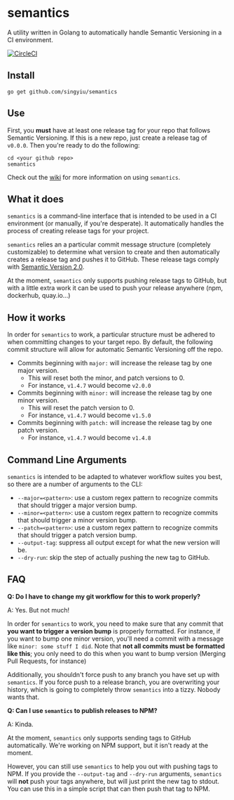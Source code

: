 # semantics
A utility written in Golang to automatically handle Semantic Versioning in a CI environment.

[![CircleCI](https://circleci.com/gh/singyiu/semantics/tree/master.svg?style=shield)](https://circleci.com/gh/singyiu/semantics/tree/master)

## Install

`go get github.com/singyiu/semantics`

## Use

First, you **must** have at least one release tag for your repo that follows Semantic Versioning. If this is a new repo, just create a release tag of `v0.0.0`. Then you're ready to do the following:

```
cd <your github repo>
semantics
```

Check out the [wiki](https://github.com/singyiu/semantics/wiki) for more information on using `semantics`.

## What it does

`semantics` is a command-line interface that is intended to be used in a CI environment (or manually, if you're desperate). It automatically handles the process of creating release tags for your project. 

`semantics` relies an a particular commit message structure (completely customizable) to determine what version to create and then automatically creates a release tag and pushes it to GitHub. These release tags comply with [Semantic Version 2.0](http://semver.org/).

At the moment, `semantics` only supports pushing release tags to GitHub, but with a little extra work it can be used to push your release anywhere (npm, dockerhub, quay.io...)

## How it works

In order for `semantics` to work, a particular structure must be adhered to when committing changes to your target repo. By default, the following commit structure will allow for automatic Semantic Versioning off the repo.

 - Commits beginning with `major:` will increase the release tag by one major version.
   - This will reset both the minor, and patch versions to 0.
   - For instance, `v1.4.7` would become `v2.0.0`
 - Commits beginning with `minor:` will increase the release tag by one minor version.
   - This will reset the patch version to 0.
   - For instance, `v1.4.7` would become `v1.5.0`
 - Commits beginning with `patch:` will increase the release tag by one patch version.
   - For instance, `v1.4.7` would become `v1.4.8`
   
## Command Line Arguments

`semantics` is intended to be adapted to whatever workflow suites you best, so there are a number of arguments to the CLI:

- `--major=<pattern>`: use a custom regex pattern to recognize commits that should trigger a major version bump.
- `--minor=<pattern>`: use a custom regex pattern to recognize commits that should trigger a minor version bump.
- `--patch=<pattern>`: use a custom regex pattern to recognize commits that should trigger a patch version bump.
- `--output-tag`: suppress all output except for what the new version will be.
- `--dry-run`: skip the step of actually pushing the new tag to GitHub.

## FAQ

**Q: Do I have to change my git workflow for this to work properly?**

A: Yes. But not much!

In order for `semantics` to work, you need to make sure that any commit that **you want to trigger a version bump** is properly formatted. For instance, if you want to bump one minor version, you'll need a commit with a message like `minor: some stuff I did`. Note that **not all commits must be formatted like this**; you only need to do this when you want to bump version (Merging Pull Requests, for instance)

Additionally, you shouldn't force push to any branch you have set up with `semantics`. If you force push to a release branch, you are overwriting your history, which is going to completely throw `semantics` into a tizzy. Nobody wants that.

**Q: Can I use `semantics` to publish releases to NPM?**

A: Kinda.

At the moment, `semantics` only supports sending tags to GitHub automatically. We're working on NPM support, but it isn't ready at the moment.

However, you can still use `semantics` to help you out with pushing tags to NPM. If you provide the `--output-tag` and `--dry-run` arguments, `semantics` will **not** push your tags anywhere, but will just print the new tag to stdout. You can use this in a simple script that can then push that tag to NPM.
